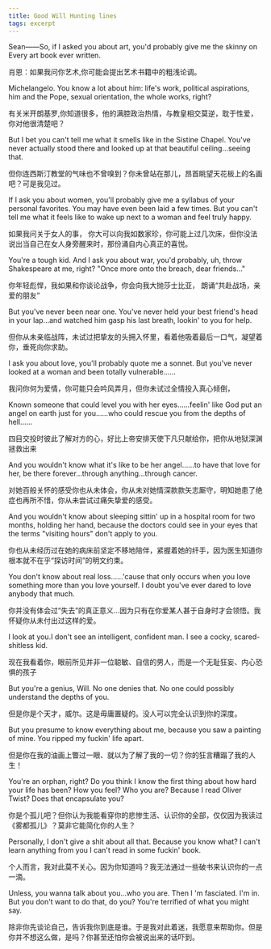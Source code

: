 ```yaml
---
title: Good Will Hunting lines
tags: excerpt
---
```


Sean——So, if I asked you about art, you'd probably give me the skinny on Every art book ever written.

肖恩：如果我问你艺术,你可能会提出艺术书籍中的粗浅论调。

Michelangelo. You know a lot about him: life's work, political aspirations, him and the Pope, sexual orientation, the whole works, right?

有关米开朗基罗,你知道很多，他的满腔政治热情，与教皇相交莫逆，耽于性爱，你对他很清楚吧？

But I bet you can't tell me what it smells like in the Sistine Chapel. You've never actually stood there and looked up at that beautiful ceiling…seeing that.

但你连西斯汀教堂的气味也不曾嗅到？你未曾站在那儿，昂首眺望天花板上的名画吧？可是我见过。

If I ask you about women, you'll probably give me a syllabus of your personal favorites. You may have even been laid a few times. But you can't tell me what it feels like to wake up next to a woman and feel truly happy.

如果我问关于女人的事， 你大可以向我如数家珍，你可能上过几次床，但你没法说出当自己在女人身旁醒来时，那份涌自内心真正的喜悦。

You're a tough kid. And I ask you about war, you'd probably, uh, throw Shakespeare at me, right? "Once more onto the breach, dear friends…"

你年轻彪悍，我如果和你谈论战争，你会向我大抛莎士比亚， 朗诵“共赴战场，亲爱的朋友”

But you've never been near one. You've never held your best friend's head in your lap…and watched him gasp his last breath, lookin' to you for help.

但你从未亲临战阵，未试过把挚友的头拥入怀里，看着他吸着最后一口气，凝望着你，垂死向你求助。

I ask you about love, you'll probably quote me a sonnet. But you've never looked at a woman and been totally vulnerable……

我问你何为爱情，你可能只会吟风弄月，但你未试过全情投入真心倾倒，

Known someone that could level you with her eyes……feelin' like God put an angel on earth just for you……who could rescue you from the depths of hell……

四目交投时彼此了解对方的心，好比上帝安排天使下凡只献给你，把你从地狱深渊拯救出来

And you wouldn't know what it's like to be her angel……to have that love for her, be there forever…through anything…through cancer.

对她百般关怀的感受你也从未体会，你从未对她情深款款矢志厮守，明知她患了绝症也再所不惜，你从未尝试过痛失挚爱的感受。

And you wouldn't know about sleeping sittin' up in a hospital room for two months, holding her hand, because the doctors could see in your eyes that the terms "visiting hours" don't apply to you.

你也从未经历过在她的病床前坚定不移地陪伴，紧握着她的纤手，因为医生知道你根本就不在乎“探访时间”的明文约束。

You don't know about real loss……'cause that only occurs when you love something more than you love yourself. I doubt you've ever dared to love anybody that much.

你并没有体会过“失去”的真正意义...因为只有在你爱某人甚于自身时才会领悟。我怀疑你从未付出过这样的爱。

I look at you.I don't see an intelligent, confident man. I see a cocky, scared-shitless kid.

现在我看着你，眼前所见并非一位聪敏、自信的男人，而是一个无耻狂妄、内心恐惧的孩子

But you're a genius, Will. No one denies that. No one could possibly understand the depths of you.

但是你是个天才，威尔。这是毋庸置疑的。没人可以完全认识到你的深度。

But you presume to know everything about me, because you saw a painting of mine. You ripped my fuckin' life apart.

但是你在我的油画上瞥过一眼、就以为了解了我的一切？你的狂言糟蹋了我的人生！

You're an orphan, right? Do you think I know the first thing about how hard your life has been? How you feel? Who you are? Because I read Oliver Twist? Does that encapsulate you?

你是个孤儿吧？但你认为我能看穿你的悲惨生活、认识你的全部，仅仅因为我读过《雾都孤儿》？莫非它能简化你的人生？

Personally, I don't give a shit about all that. Because you know what? I can't learn anything from you I can't read in some fuckin' book.

个人而言，我对此莫不关心。因为你知道吗？我无法通过一些破书来认识你的一点一滴。

Unless, you wanna talk about you…who you are. Then I 'm fasciated. I'm in. But you don't want to do that, do you? You're terrified of what you might say.

除非你先谈论自己，告诉我你到底是谁。于是我对此着迷，我愿意来帮助你。但是你并不想这么做，是吗？你甚至还怕你会被说出来的话吓到。